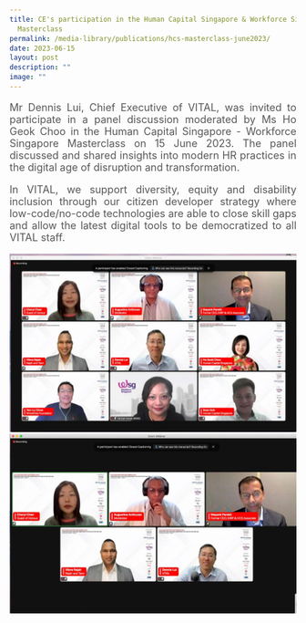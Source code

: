 ```yaml
---
title: CE's participation in the Human Capital Singapore & Workforce Singapore
  Masterclass
permalink: /media-library/publications/hcs-masterclass-june2023/
date: 2023-06-15
layout: post
description: ""
image: ""
---
```

<p style="font-size: 18px;color:#585858;text-align:justify;">
Mr Dennis Lui, Chief Executive of VITAL, was invited to participate in a panel discussion moderated by Ms Ho Geok Choo in the Human Capital Singapore - Workforce Singapore Masterclass on 15 June 2023. The panel discussed and shared insights into modern HR practices in the digital age of disruption and transformation.
</p>
<p style="font-size: 18px;color:#585858;text-align:justify;">
In VITAL, we support diversity, equity and disability inclusion through our citizen developer strategy where low-code/no-code technologies are able to close skill gaps and allow the latest digital tools to be democratized to all VITAL staff.
</p>



<img src="/images/Media/HCS 1.jpeg">
<br>
<img src="/images/Media/HCS 2.jpeg">